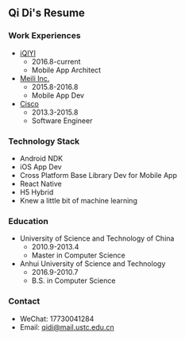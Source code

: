 ## Qi Di's Resume

### Work Experiences
- [iQIYI](http://www.iqiyi.com/)
    - 2016.8-current
    - Mobile App Architect
- [Meili Inc.](http://www.meili-inc.com/)
    - 2015.8-2016.8
    - Mobile App Dev
- [Cisco](https://www.cisco.com/)
    - 2013.3-2015.8
    - Software Engineer

### Technology Stack
- Android NDK
- iOS App Dev
- Cross Platform Base Library Dev for Mobile App
- React Native
- H5 Hybrid
- Knew a little bit of machine learning

### Education
- University of Science and Technology of China
    - 2010.9-2013.4
    - Master in Computer Science
- Anhui University of Science and Technology
    - 2016.9-2010.7
    - B.S. in Computer Science

### Contact
- WeChat: 17730041284
- Email: qidi@mail.ustc.edu.cn
